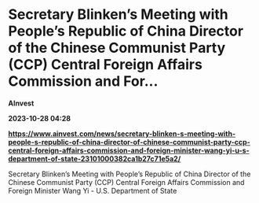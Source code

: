 # Secretary Blinken’s Meeting with People’s Republic of China Director of the Chinese Communist Party (CCP) Central Foreign Affairs Commission and For...
**AInvest**

**2023-10-28 04:28**

**https://www.ainvest.com/news/secretary-blinken-s-meeting-with-people-s-republic-of-china-director-of-chinese-communist-party-ccp-central-foreign-affairs-commission-and-foreign-minister-wang-yi-u-s-department-of-state-23101000382ca1b27c71e5a2/**

Secretary Blinken’s Meeting with People’s Republic of China Director of the Chinese Communist Party (CCP) Central Foreign Affairs Commission and Foreign Minister Wang Yi - U.S. Department of State